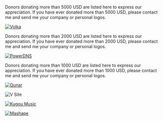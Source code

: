 <!---
    @title         Donors
    @creator       Yichun Zhang
    @created       2015-08-11 10:11 GMT
--->

Donors donating more than 5000 USD are listed here to express
our appreciation. If you have ever donated more than 5000 USD, please contact
me and send me your company or personal logos.

[![Volka](/images/logo-volka.png)](https://volka.social)

Donors donating more than 2000 USD are listed here to express
our appreciation. If you have ever donated more than 2000 USD, please contact
me and send me your company or personal logos.

[![PowerDNS](/images/pdns.png)](https://www.powerdns.com)

Donors donating more than 1000 USD are listed here to express
our appreciation. If you have ever donated more than 1000 USD, please contact
me and send me your company or personal logos.

[![Qunar](/images/qunar-logo.jpg)](https://www.qunar.com)

![V Site](/images/v-site2.png)

[![Kugou Music](/images/kugou-music.jpg)](http://www.kugou.com/)

[![Mashape](/images/mashape-logo.png)](https://www.mashape.com/)

